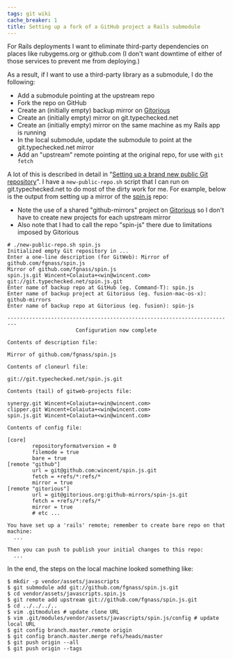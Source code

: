 ```yaml
---
tags: git wiki
cache_breaker: 1
title: Setting up a fork of a GitHub project a Rails submodule
---
```


For Rails deployments I want to eliminate third-party dependencies on places like rubygems.org or github.com (I don't want downtime of either of those services to prevent me from deploying.)

As a result, if I want to use a third-party library as a submodule, I do the following:

-   Add a submodule pointing at the upstream repo
-   Fork the repo on GitHub
-   Create an (initially empty) backup mirror on [Gitorious](/wiki/Gitorious)
-   Create an (initially empty) mirror on git.typechecked.net
-   Create an (initially empty) mirror on the same machine as my Rails app is running
-   In the local submodule, update the submodule to point at the git.typechecked.net mirror
-   Add an "upstream" remote pointing at the original repo, for use with `git fetch`

A lot of this is described in detail in "[Setting up a brand new public Git repository](/wiki/Setting_up_a_brand_new_public_Git_repository)". I have a `new-public-repo.sh` script that I can run on git.typechecked.net to do most of the dirty work for me. For example, below is the output from setting up a mirror of the [spin.js](/wiki/spin.js) repo:

-   Note the use of a shared "github-mirrors" project on [Gitorious](/wiki/Gitorious) so I don't have to create new projects for each upstream mirror
-   Also note that I had to call the repo "spin-js" there due to limitations imposed by Gitorious

```shell
# ./new-public-repo.sh spin.js
Initialized empty Git repository in ...
Enter a one-line description (for GitWeb): Mirror of github.com/fgnass/spin.js
Mirror of github.com/fgnass/spin.js
spin.js.git Wincent+Colaiuta+<win@wincent.com>
git://git.typechecked.net/spin.js.git
Enter name of backup repo at GitHub (eg. Command-T): spin.js
Enter name of backup project at Gitorious (eg. fusion-mac-os-x): github-mirrors
Enter name of backup repo at Gitorious (eg. fusion): spin-js

-------------------------------------------------------------------------
                      Configuration now complete

Contents of description file:

Mirror of github.com/fgnass/spin.js

Contents of cloneurl file:

git://git.typechecked.net/spin.js.git

Contents (tail) of gitweb-projects file:

synergy.git Wincent+Colaiuta+<win@wincent.com>
clipper.git Wincent+Colaiuta+<win@wincent.com>
spin.js.git Wincent+Colaiuta+<win@wincent.com>

Contents of config file:

[core]
        repositoryformatversion = 0
        filemode = true
        bare = true
[remote "github"]
        url = git@github.com:wincent/spin.js.git
        fetch = +refs/*:refs/*
        mirror = true
[remote "gitorious"]
        url = git@gitorious.org:github-mirrors/spin-js.git
        fetch = +refs/*:refs/*
        mirror = true
        # etc ...

You have set up a 'rails' remote; remember to create bare repo on that machine:
  ...

Then you can push to publish your initial changes to this repo:
  ...
```

In the end, the steps on the local machine looked something like:

```shell
$ mkdir -p vendor/assets/javascripts
$ git submodule add git://github.com/fgnass/spin.js.git
$ cd vendor/assets/javascripts.spin.js
$ git remote add upstream git://github.com/fgnass/spin.js.git
$ cd ../../../..
$ vim .gitmodules # update clone URL
$ vim .git/modules/vendor/assets/javascripts/spin.js/config # update local URL
$ git config branch.master.remote origin
$ git config branch.master.merge refs/heads/master
$ git push origin --all
$ git push origin --tags
```
